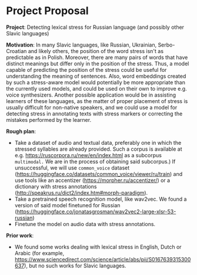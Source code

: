 # Project Proposal

**Project**: Detecting lexical stress for Russian language (and possibly other Slavic languages)

**Motivation**: In many Slavic languages, like Russian, Ukrainian, Serbo-Croatian and likely others, the position of the word stress isn't as predictable as in Polish. Moreover, there are many pairs of words that have distinct meanings but differ only in the position of the stress. Thus, a model capable of predicting the position of the stress could be useful for understanding the meaning of sentences. Also, word embeddings created by such a stress-aware model would potentially be more appropriate than the currently used models, and could be used on their own to improve e.g. voice synthesizers. Another possible application would be in assisting learners of these languages, as the matter of proper placement of stress is usually difficult for non-native speakers, and we could use a model for detecting stress in annotating texts with stress markers or correcting the mistakes performed by the learner.

**Rough plan**:

- Take a dataset of audio and textual data, preferably one in which the stressed syllables are already provided. Such a corpus is available at e.g. https://ruscorpora.ru/new/en/index.html as a subcorpus `multimodal.` We are in the process of obtaining said subcorpus.) If unsuccessful, we will use `common_voice` dataset (https://huggingface.co/datasets/common_voice/viewer/ru/train) and use tools like an accentizer (https://morpher.ru/accentizer/) or a dictionary with stress annotations (http://speakrus.ru/dict2/index.htm#morph-paradigm).
- Take a pretrained speech recognition model, like wav2vec. We found a version of said model finetuned for Russian (https://huggingface.co/jonatasgrosman/wav2vec2-large-xlsr-53-russian)
- Finetune the model on audio data with stress annotations.

**Prior work**:

- We found some works dealing with lexical stress in English, Dutch or Arabic (for example, https://www.sciencedirect.com/science/article/abs/pii/S0167639315300637), but no such works for Slavic languages.
